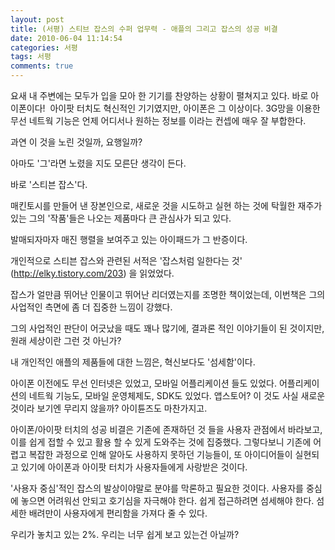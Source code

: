 ```yaml
---
layout: post
title: (서평) 스티브 잡스의 수퍼 업무력 - 애플의 그리고 잡스의 성공 비결
date: 2010-06-04 11:14:54
categories: 서평
tags: 서평
comments: true
---
```


요새 내 주변에는 모두가 입을 모아 한 기기를 찬양하는 상황이 펼쳐지고 있다.
바로 아이폰이다! 
아이팟 터치도 혁신적인 기기였지만, 아이폰은 그 이상이다. 3G망을 이용한 무선 네트웍 기능은 언제 어디서나 원하는 정보를 이라는 컨셉에 매우 잘 부합한다.

과연 이 것을 노린 것일까, 요행일까?

아마도 '그'라면 노렸을 지도 모른단 생각이 든다.

바로 '스티븐 잡스'다.


매킨토시를 만들어 낸 장본인으로, 새로운 것을 시도하고 실현 하는 것에 탁월한 재주가 있는 그의 '작품'들은 나오는 제품마다 큰 관심사가 되고 있다.

발매되자마자 매진 행렬을 보여주고 있는 아이패드가 그 반증이다.


개인적으로 스티븐 잡스와 관련된 서적은 '잡스처럼 일한다는 것' (http://elky.tistory.com/203) 을 읽었었다.

잡스가 얼만큼 뛰어난 인물이고 뛰어난 리더였는지를 조명한 책이었는데, 이번책은 그의 사업적인 측면에 좀 더 집중한 느낌이 강했다.

그의 사업적인 판단이 어긋났을 때도 꽤나 많기에, 결과론 적인 이야기들이 된 것이지만, 원래 세상이란 그런 것 아닌가?

내 개인적인 애플의 제품들에 대한 느낌은, 혁신보다도 '섬세함'이다.

아이폰 이전에도 무선 인터넷은 있었고, 모바일 어플리케이션 들도 있었다. 어플리케이션의 네트웍 기능도, 모바일 운영체제도, SDK도 있었다. 앱스토어? 이 것도 사실 새로운 것이라 보기엔 무리지 않을까? 아이튠즈도 마찬가지고.

아이폰/아이팟 터치의 성공 비결은 기존에 존재하던 것 들을 사용자 관점에서 바라보고, 이를 쉽게 접할 수 있고 활용 할 수 있게 도와주는 것에 집중했다. 그렇다보니 기존에 어렵고 복잡한 과정으로 인해 알아도 사용하지 못하던 기능들이, 또 아이디어들이 실현되고 있기에 아이폰과 아이팟 터치가 사용자들에게 사랑받은 것이다.

'사용자 중심'적인 잡스의 발상이야말로 분야를 막론하고 필요한 것이다. 사용자를 중심에 놓으면 어려워선 안되고 호기심을 자극해야 한다. 쉽게 접근하려면 섬세해야 한다. 섬세한 배려만이 사용자에게 편리함을 가져다 줄 수 있다.

우리가 놓치고 있는 2%. 우리는 너무 쉽게 보고 있는건 아닐까?